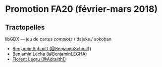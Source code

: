 # Promotion FA20 (février-mars 2018)

## Tractopelles

libGDX — jeu de cartes _complots_ / daleks / sokoban

- [Benjamin Schmitt (@BenjaminSchmitt)](https://github.com/BenjaminSchmitt)
- [Benjamin Lecha (@BenjaminLECHA)](https://github.com/BenjaminLECHA)
- [Florent Legru (@Adralith1)](https://github.com/Adralith1)
